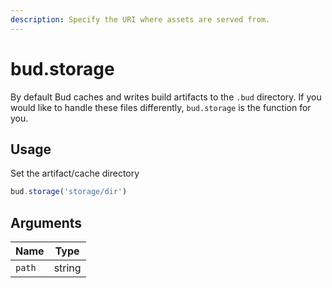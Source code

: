 ```yaml
---
description: Specify the URI where assets are served from.
---
```


# bud.storage

By default Bud caches and writes build artifacts to the `.bud` directory. If you would like to handle these files differently, `bud.storage` is the function for you.

## Usage

Set the artifact/cache directory

```js
bud.storage('storage/dir')
```

## Arguments

| Name   | Type   |
| ------ | ------ |
| `path` | string |
